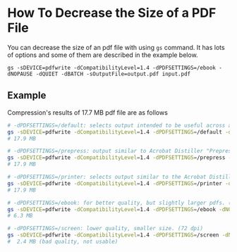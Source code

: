 # How To Decrease the Size of a PDF File

You can decrease the size of an pdf file with using `gs` command. It has lots of options and some of them are described in the example below.

`gs -sDEVICE=pdfwrite -dCompatibilityLevel=1.4 -dPDFSETTINGS=/ebook -dNOPAUSE -dQUIET -dBATCH -sOutputFile=output.pdf input.pdf`

## Example

Compression's results of 17.7 MB pdf file are as follows

```bash
# -dPDFSETTINGS=/default: selects output intended to be useful across a wide variety of uses, possibly at the expense of a larger output file
gs -sDEVICE=pdfwrite -dCompatibilityLevel=1.4 -dPDFSETTINGS=/default -dNOPAUSE -dQUIET -dBATCH -sOutputFile=output.default.pdf input.pdf
# 17.9 MB

# -dPDFSETTINGS=/prepress: output similar to Acrobat Distiller "Prepress Optimized" setting (300 dpi)
gs -sDEVICE=pdfwrite -dCompatibilityLevel=1.4 -dPDFSETTINGS=/prepress -dNOPAUSE -dQUIET -dBATCH -sOutputFile=output.prepress.pdf input.pdf
# 17.9 MB

# -dPDFSETTINGS=/printer: selects output similar to the Acrobat Distiller "Print Optimized" setting (300 dpi)
gs -sDEVICE=pdfwrite -dCompatibilityLevel=1.4 -dPDFSETTINGS=/printer -dNOPAUSE -dQUIET -dBATCH -sOutputFile=output.printer.pdf input.pdf
# 17.9 MB

# -dPDFSETTINGS=/ebook: for better quality, but slightly larger pdfs. (150 dpi)
gs -sDEVICE=pdfwrite -dCompatibilityLevel=1.4 -dPDFSETTINGS=/ebook -dNOPAUSE -dQUIET -dBATCH -sOutputFile=output.ebook.pdf input.pdf
# 6.3 MB

# -dPDFSETTINGS=/screen: lower quality, smaller size. (72 dpi)
gs -sDEVICE=pdfwrite -dCompatibilityLevel=1.4 -dPDFSETTINGS=/screen -dNOPAUSE -dQUIET -dBATCH -sOutputFile=output.screen.pdf input.pdf
#  2.4 MB (bad quality, not usable)
```
